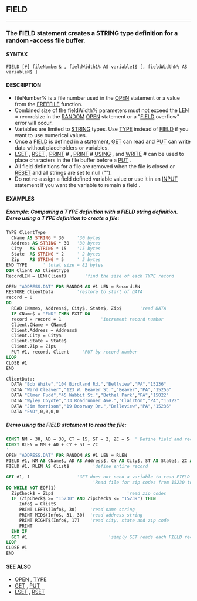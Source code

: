 ## FIELD
---

### The FIELD statement creates a STRING type definition for a random -access file buffer.

#### SYNTAX

`FIELD [#] fileNumber& , fieldWidth1% AS variable1$ [, fieldWidthN% AS variableN$ ]`

#### DESCRIPTION
* fileNumber% is a file number used in the [OPEN](./OPEN.md) statement or a value from the [FREEFILE](./FREEFILE.md) function.
* Combined size of the fieldWidth% parameters must not exceed the [LEN](./LEN.md) = recordsize in the [RANDOM](./RANDOM.md) [OPEN](./OPEN.md) statement or a "[FIELD](./FIELD.md) overflow" error will occur.
* Variables are limited to [STRING](./STRING.md) types. Use [TYPE](./TYPE.md) instead of [FIELD](./FIELD.md) if you want to use numerical values.
* Once a [FIELD](./FIELD.md) is defined in a statement, [GET](./GET.md) can read and [PUT](./PUT.md) can write data without placeholders or variables.
* [LSET](./LSET.md) , [RSET](./RSET.md) , [PRINT](./PRINT.md) # , [PRINT](./PRINT.md) # [USING](./USING.md) , and [WRITE](./WRITE.md) # can be used to place characters in the file buffer before a [PUT](./PUT.md) .
* All field definitions for a file are removed when the file is closed or [RESET](./RESET.md) and all strings are set to null ("").
* Do not re-assign a field defined variable value or use it in an [INPUT](./INPUT.md) statement if you want the variable to remain a field .


#### EXAMPLES
##### Example: Comparing a TYPE definition with a FIELD string definition. Demo using a TYPE definition to create a file:
```vb
TYPE ClientType
  CName AS STRING * 30     '30 bytes
  Address AS STRING * 30   '30 bytes
  City   AS STRING * 15    '15 bytes
  State  AS STRING * 2     ' 2 bytes
  Zip    AS STRING * 5     ' 5 bytes
END TYPE      ' total size = 82 bytes
DIM Client AS ClientType
RecordLEN = LEN(Client)       'find the size of each TYPE record

OPEN "ADDRESS.DAT" FOR RANDOM AS #1 LEN = RecordLEN
RESTORE ClientData         'restore to start of DATA
record = 0
DO
  READ CName$, Address$, City$, State$, Zip$       'read DATA
  IF CName$ = "END" THEN EXIT DO
  record = record + 1               'increment record number
  Client.CName = CName$
  Client.Address = Address$
  Client.City = City$
  Client.State = State$
  Client.Zip = Zip$
  PUT #1, record, Client     'PUT by record number
LOOP
CLOSE #1
END

ClientData:
  DATA "Bob White","104 Birdland Rd.","Bellview","PA","15236"
  DATA "Ward Cleaver","123 W. Beaver St.","Beaver","PA","15255"
  DATA "Elmer Fudd","45 Wabbit St.","Bethel Park","PA","15022"
  DATA "Wyley Coyote","33 Roadrunner Ave.","Clairton","PA","15122"
  DATA "Jim Morrison","19 Doorway Dr.","Belleview","PA","15236"
  DATA "END",0,0,0,0
```
  
##### Demo using the FIELD statement to read the file:
```vb
CONST NM = 30, AD = 30, CT = 15, ST = 2, ZC = 5  ' Define field and record lengths with constants.
CONST RLEN = NM + AD + CY + ST + ZC
'
OPEN "ADDRESS.DAT" FOR RANDOM AS #1 LEN = RLEN
FIELD #1, NM AS CName$, AD AS Address$, CY AS City$, ST AS State$, ZC AS Zip$
FIELD #1, RLEN AS Clist$         'define entire record

GET #1, 1                  'GET does not need a variable to read FIELD records!
                                 'Read file for zip codes from 15230 to 15239 .
DO WHILE NOT EOF(1)
  ZipCheck$ = Zip$                            'read zip codes
  IF (ZipCheck$ >= "15230" AND ZipCheck$ <= "15239") THEN
     Info$ = Clist$
     PRINT LEFT$(Info$, 30)     'read name string
     PRINT MID$(Info$, 31, 30)  'read address string
     PRINT RIGHT$(Info$, 17)    'read city, state and zip code
     PRINT
  END IF
  GET #1                               'simply GET reads each FIELD record after first
LOOP
CLOSE #1
END
```
  


#### SEE ALSO
* [OPEN](./OPEN.md) , [TYPE](./TYPE.md)
* [GET](./GET.md) , [PUT](./PUT.md)
* [LSET](./LSET.md) , [RSET](./RSET.md)

